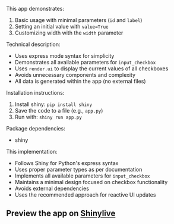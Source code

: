 This app demonstrates:

1. Basic usage with minimal parameters (`id` and `label`)
2. Setting an initial value with `value=True`
3. Customizing width with the `width` parameter

Technical description:
- Uses express mode syntax for simplicity
- Demonstrates all available parameters for `input_checkbox`
- Uses `render.ui` to display the current values of all checkboxes
- Avoids unnecessary components and complexity
- All data is generated within the app (no external files)

Installation instructions:
1. Install shiny: `pip install shiny`
2. Save the code to a file (e.g., `app.py`)
3. Run with: `shiny run app.py`

Package dependencies:
- shiny

This implementation:
- Follows Shiny for Python's express syntax
- Uses proper parameter types as per documentation
- Implements all available parameters for `input_checkbox`
- Maintains a minimal design focused on checkbox functionality
- Avoids external dependencies
- Uses the recommended approach for reactive UI updates
## Preview the app on [Shinylive](https://shinylive.io/py/app/#h=0&code=NobwRAdghgtgpmAXAAjFADugdOgnmAGlQGMB7CAFzkqVQDMAnUmZAZwAsBLCXZTmdKQYVkDOFGIVOANzgAdCI2ZsuPLHAAe6Ma1Z8BQkd3QBXCkROciYiABM4DBQoDEyAMpwR6KAHM4yKQoAG3kISxxfOAB9UnQKVgAKQJCAXjkwAGF2OGIAawAjUg1kAAUoBlhPBz0AETgYUnSASicIAHdOCnZkcOJy2wSmxAVkUZ7OLD6GWyjsqHsGBPSsnIKi5DqG5tax5FcAIShWTmJkYmy8wuKOruR7OigTIJFpKCCTfwSAMTfWOBaILtwsYzFFzqsrktAbsxpxbGkwPkjid0gQRjDRkEoPk4EEEYdjqdwZciul0aMAeS9sgViTrp1utxOpw3shXu9-H8RBRSMgACoMD5U4EQUwUMEXNYaKEY0ZwhHaOBcqLsoWEKm7LE4vHLSVXZA3bqKrlst5qtHQjGquApAVCy3ISkO1y0qUGhlnEysHksDq2LrCiYg8XEqUy2Xy9LEL0+qJ+gPqh2a7G4hGu-WGz3e5Tx7oJADMAAZC+gNC1E7LTRyUj8gn8LZXcwiiyWNGSHU7dq4apxWOgsbwuv5rXpSHRkG8gmc9UUlVSAAI2BZYSxU+7TiFFFVmpWDYZJsZiCgmBiA8IUXysLC2GThyujc+XnAJOjpAknDd0qsfFAgYNYJFCUGABfZoG3vB8JgvHwr3QF90hKHRPG-fxQyuX9-2NTxtw5ECwI1WVHxg59X0yGMczhW40KKDDRTMSZyJgONKPYPCwABSsmjAYCAF0gA)
